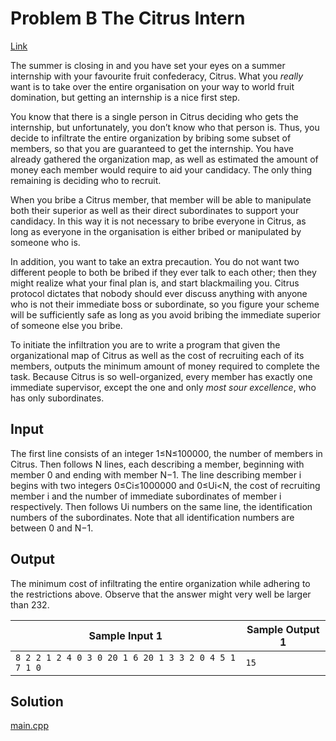 # Problem B The Citrus Intern

[Link](https://open.kattis.com/problems/citrusintern)

The summer is closing in and you have set your eyes on a summer internship with your favourite fruit confederacy, Citrus. What you *really* want is to take over the entire organisation on your way to world fruit domination, but getting an internship is a nice first step.

You know that there is a single person in Citrus deciding who gets the internship, but unfortunately, you don’t know who that person is. Thus, you decide to infiltrate the entire organization by bribing some subset of members, so that you are guaranteed to get the internship. You have already gathered the organization map, as well as estimated the amount of money each member would require to aid your candidacy. The only thing remaining is deciding who to recruit.

When you bribe a Citrus member, that member will be able to manipulate both their superior as well as their direct subordinates to support your candidacy. In this way it is not necessary to bribe everyone in Citrus, as long as everyone in the organisation is either bribed or manipulated by someone who is.

In addition, you want to take an extra precaution. You do not want two different people to both be bribed if they ever talk to each other; then they might realize what your final plan is, and start blackmailing you. Citrus protocol dictates that nobody should ever discuss anything with anyone who is not their immediate boss or subordinate, so you figure your scheme will be sufficiently safe as long as you avoid bribing the immediate superior of someone else you bribe.

To initiate the infiltration you are to write a program that given the organizational map of Citrus as well as the cost of recruiting each of its members, outputs the minimum amount of money required to complete the task. Because Citrus is so well-organized, every member has exactly one immediate supervisor, except the one and only *most sour excellence*, who has only subordinates.

## Input

The first line consists of an integer 1≤N≤100000, the number of members in Citrus. Then follows N lines, each describing a member, beginning with member 0 and ending with member N−1. The line describing member i begins with two integers 0≤Ci≤1000000 and 0≤Ui<N, the cost of recruiting member i and the number of immediate subordinates of member i respectively. Then follows Ui numbers on the same line, the identification numbers of the subordinates. Note that all identification numbers are between 0 and N−1.

## Output

The minimum cost of infiltrating the entire organization while adhering to the restrictions above. Observe that the answer might very well be larger than 232.

| Sample Input 1                                       | Sample Output 1 |
| ---------------------------------------------------- | --------------- |
| `8 2 2 1 2 4 0 3 0 20 1 6 20 1 3 3 2 0 4 5 1 7 1 0 ` | `15 `           |

## Solution

[main.cpp](main.cpp)